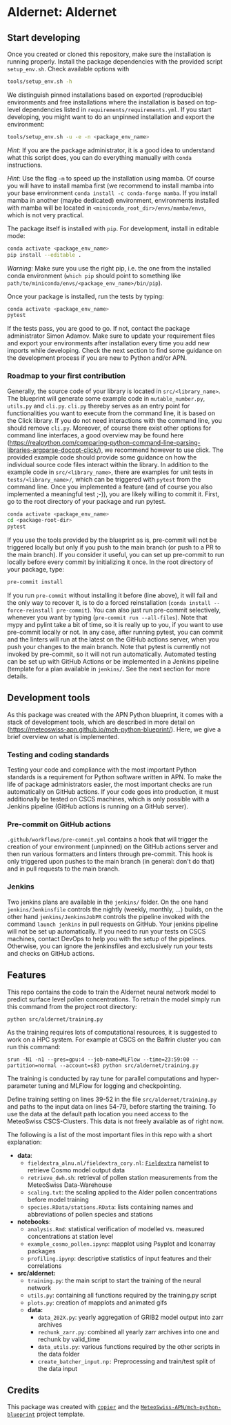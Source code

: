 # Aldernet: Aldernet

## Start developing

Once you created or cloned this repository, make sure the installation is running properly. Install the package dependencies with the provided script `setup_env.sh`.
Check available options with

```bash
tools/setup_env.sh -h
```
We distinguish pinned installations based on exported (reproducible) environments and free installations where the installation
is based on top-level dependencies listed in `requirements/requirements.yml`. If you start developing, you might want to do an unpinned installation and export the environment:

```bash
tools/setup_env.sh -u -e -n <package_env_name>
```

*Hint*: If you are the package administrator, it is a good idea to understand what this script does, you can do everything manually with `conda` instructions.

*Hint*: Use the flag `-m` to speed up the installation using mamba. Of course you will have to install mamba first (we recommend to install mamba into your base
environment `conda install -c conda-forge mamba`. If you install mamba in another (maybe dedicated) environment, environments installed with mamba will be located
in `<miniconda_root_dir>/envs/mamba/envs`, which is not very practical.

The package itself is installed with `pip`. For development, install in editable mode:

```bash
conda activate <package_env_name>
pip install --editable .
```

*Warning:* Make sure you use the right pip, i.e. the one from the installed conda environment (`which pip` should point to something like `path/to/miniconda/envs/<package_env_name>/bin/pip`).

Once your package is installed, run the tests by typing:

```bash
conda activate <package_env_name>
pytest
```

If the tests pass, you are good to go. If not, contact the package administrator Simon Adamov. Make sure to update your requirement files and export your environments after installation
every time you add new imports while developing. Check the next section to find some guidance on the development process if you are new to Python and/or APN.

### Roadmap to your first contribution

Generally, the source code of your library is located in `src/<library_name>`. The blueprint will generate some example code in `mutable_number.py`, `utils.py` and `cli.py`. `cli.py` thereby serves as an entry
point for functionalities you want to execute from the command line, it is based on the Click library. If you do not need interactions with the command line, you should remove `cli.py`. Moreover, of course there exist other options for command line interfaces,
a good overview may be found here (<https://realpython.com/comparing-python-command-line-parsing-libraries-argparse-docopt-click/>), we recommend however to use click. The provided example
code should provide some guidance on how the individual source code files interact within the library. In addition to the example code in `src/<library_name>`, there are examples for
unit tests in `tests/<library_name>/`, which can be triggered with `pytest` from the command line. Once you implemented a feature (and of course you also
implemented a meaningful test ;-)), you are likely willing to commit it. First, go to the root directory of your package and run pytest.

```bash
conda activate <package_env_name>
cd <package-root-dir>
pytest
```

If you use the tools provided by the blueprint as is, pre-commit will not be triggered locally but only if you push to the main branch
(or push to a PR to the main branch). If you consider it useful, you can set up pre-commit to run locally before every commit by initializing it once. In the root directory of
your package, type:

```bash
pre-commit install
```

If you run `pre-commit` without installing it before (line above), it will fail and the only way to recover it, is to do a forced reinstallation (`conda install --force-reinstall pre-commit`).
You can also just run pre-commit selectively, whenever you want by typing (`pre-commit run --all-files`). Note that mypy and pylint take a bit of time, so it is really
up to you, if you want to use pre-commit locally or not. In any case, after running pytest, you can commit and the linters will run at the latest on the GitHub actions server,
when you push your changes to the main branch. Note that pytest is currently not invoked by pre-commit, so it will not run automatically. Automated testing can be set up with
GitHub Actions or be implemented in a Jenkins pipeline (template for a plan available in `jenkins/`. See the next section for more details.

## Development tools

As this package was created with the APN Python blueprint, it comes with a stack of development tools, which are described in more detail on
(<https://meteoswiss-apn.github.io/mch-python-blueprint/>). Here, we give a brief overview on what is implemented.

### Testing and coding standards

Testing your code and compliance with the most important Python standards is a requirement for Python software written in APN. To make the life of package
administrators easier, the most important checks are run automatically on GitHub actions. If your code goes into production, it must additionally be tested on CSCS
machines, which is only possible with a Jenkins pipeline (GitHub actions is running on a GitHub server).

### Pre-commit on GitHub actions

`.github/workflows/pre-commit.yml` contains a hook that will trigger the creation of your environment (unpinned) on the GitHub actions server and
then run various formatters and linters through pre-commit. This hook is only triggered upon pushes to the main branch (in general: don't do that)
and in pull requests to the main branch.

### Jenkins

Two jenkins plans are available in the `jenkins/` folder. On the one hand `jenkins/Jenkinsfile` controls the nightly (weekly, monthly, ...) builds, on the other hand
`jenkins/JenkinsJobPR` controls the pipeline invoked with the command `launch jenkins` in pull requests on GitHub. Your jenkins pipeline will not be set up
automatically. If you need to run your tests on CSCS machines, contact DevOps to help you with the setup of the pipelines. Otherwise, you can ignore the jenkinsfiles
and exclusively run your tests and checks on GitHub actions.

## Features

This repo contains the code to train the Aldernet neural network model to predict surface level pollen concentrations.
To retrain the model simply run this command from the project root directory:

`python src/aldernet/training.py`

As the training requires lots of computational resources, it is suggested to work on a HPC system.
For example at CSCS on the Balfrin cluster you can run this command:

`srun -N1 -n1 --gres=gpu:4 --job-name=MLFlow --time=23:59:00 --partition=normal --account=s83 python src/aldernet/training.py`

The training is conducted by ray tune for parallel computations and hyper-parameter tuning and
MLFlow for logging and checkpointing.

Define training setting on lines 39-52 in the file `src/aldernet/training.py`
and paths to the input data on lines 54-79, before starting the training.
To use the data at the default path location you need access to the MeteoSwiss CSCS-Clusters.
This data is not freely available as of right now.

The following is a list of the most important files in this repo with a short explanation:

- **data**:
  - `fieldextra_alnu.nl/fieldextra_cory.nl`: [`Fieldextra`](https://github.com/COSMO-ORG/fieldextra) namelist to retrieve Cosmo model output data
  - `retrieve_dwh.sh`: retrieval of pollen station measurements from the MeteoSwiss Data-Warehouse
  - `scaling.txt`: the scaling applied to the Alder pollen concentrations before model training
  - `species.RData/stations.RData`: lists containing names and abbreviations of pollen species and stations
- **notebooks**:
  - `analysis.Rmd`: statistical verification of modelled vs. measured concentrations at station level
  - `example_cosmo_pollen.ipynp`: mapplot using Psyplot and Iconarray packages
  - `profiling.ipynp`: descriptive statistics of input features and their correlations
- **src/aldernet:**
  - `training.py`: the main script to start the training of the neural network
  - `utils.py`: containing all functions required by the training.py script
  - `plots.py`: creation of mapplots and animated gifs
  - **data:**
    - `data_202X.py`: yearly aggregation of GRIB2 model output into zarr archives
    - `rechunk_zarr.py`: combined all yearly zarr archives into one and rechunk by valid_time
    - `data_utils.py`: various functions required by the other scripts in the data folder
    - `create_batcher_input.np:` Preprocessing and train/test split of the data input

## Credits

This package was created with [`copier`](https://github.com/copier-org/copier) and the [`MeteoSwiss-APN/mch-python-blueprint`](https://meteoswiss-apn.github.io/mch-python-blueprint/) project template.
